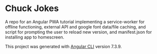 # Chuck Jokes

A repo for an Angular PWA tutorial implementing a service-worker for offline functioning, external API and google font data/file caching, and script for prompting the user to reload new version, and manifest.json for installing app to homescreen. 

This project was generated with [Angular CLI](https://github.com/angular/angular-cli) version 7.3.9.